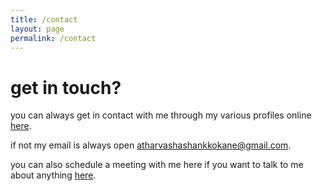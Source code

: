 ```yaml
---
title: /contact
layout: page
permalink: /contact
---
```


# get in touch?

you can always get in contact with me through my various profiles online <a href="https://linktr.ee/atharvakokane">here</a>. 

if not my email is always open atharvashashankkokane@gmail.com. 

you can also schedule a meeting with me here if you want to talk to me about anything <a href="https://calendly.com/atharvashashankkokane/30min">here</a>.
